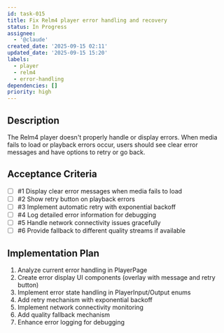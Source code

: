 ```yaml
---
id: task-015
title: Fix Relm4 player error handling and recovery
status: In Progress
assignee:
  - '@claude'
created_date: '2025-09-15 02:11'
updated_date: '2025-09-15 15:20'
labels:
  - player
  - relm4
  - error-handling
dependencies: []
priority: high
---
```


## Description

The Relm4 player doesn't properly handle or display errors. When media fails to load or playback errors occur, users should see clear error messages and have options to retry or go back.

## Acceptance Criteria
<!-- AC:BEGIN -->
- [ ] #1 Display clear error messages when media fails to load
- [ ] #2 Show retry button on playback errors
- [ ] #3 Implement automatic retry with exponential backoff
- [ ] #4 Log detailed error information for debugging
- [ ] #5 Handle network connectivity issues gracefully
- [ ] #6 Provide fallback to different quality streams if available
<!-- AC:END -->

## Implementation Plan

1. Analyze current error handling in PlayerPage
2. Create error display UI components (overlay with message and retry button)
3. Implement error state handling in PlayerInput/Output enums
4. Add retry mechanism with exponential backoff
5. Implement network connectivity monitoring
6. Add quality fallback mechanism
7. Enhance error logging for debugging
